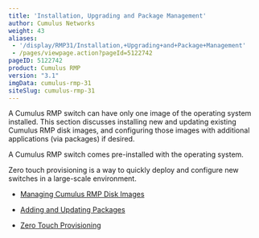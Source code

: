 ```yaml
---
title: 'Installation, Upgrading and Package Management'
author: Cumulus Networks
weight: 43
aliases:
 - '/display/RMP31/Installation,+Upgrading+and+Package+Management'
 - /pages/viewpage.action?pageId=5122742
pageID: 5122742
product: Cumulus RMP
version: "3.1"
imgData: cumulus-rmp-31
siteSlug: cumulus-rmp-31
---
```

A Cumulus RMP switch can have only one image of the operating system
installed. This section discusses installing new and updating existing
Cumulus RMP disk images, and configuring those images with additional
applications (via packages) if desired.

A Cumulus RMP switch comes pre-installed with the operating system.

Zero touch provisioning is a way to quickly deploy and configure new
switches in a large-scale environment.

  - [Managing Cumulus RMP Disk
    Images](/cumulus-rmp-31/System-Management/Installation-Upgrading-and-Package-Management/Managing-Cumulus-RMP-Disk-Images)

  - [Adding and Updating
    Packages](/cumulus-rmp-31/System-Management/Installation-Upgrading-and-Package-Management/Adding-and-Updating-Packages)

  - [Zero Touch
    Provisioning](/cumulus-rmp-31/System-Management/Installation-Upgrading-and-Package-Management/Zero-Touch-Provisioning)


